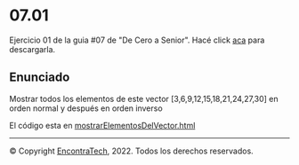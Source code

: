 # 07.01

Ejercicio 01 de la guia #07 de "De Cero a Senior". Hacé click [aca](https://guias.encontratech.com.ar) para descargarla.

## Enunciado

Mostrar todos los elementos de este vector [3,6,9,12,15,18,21,24,27,30] en orden normal y después en orden inverso 

El código esta en  [mostrarElementosDelVector.html](./mostrarElementosDelVector.html)

***
© Copyright [EncontraTech](https://www.encontraTech.com.ar), 2022. Todos los derechos reservados.